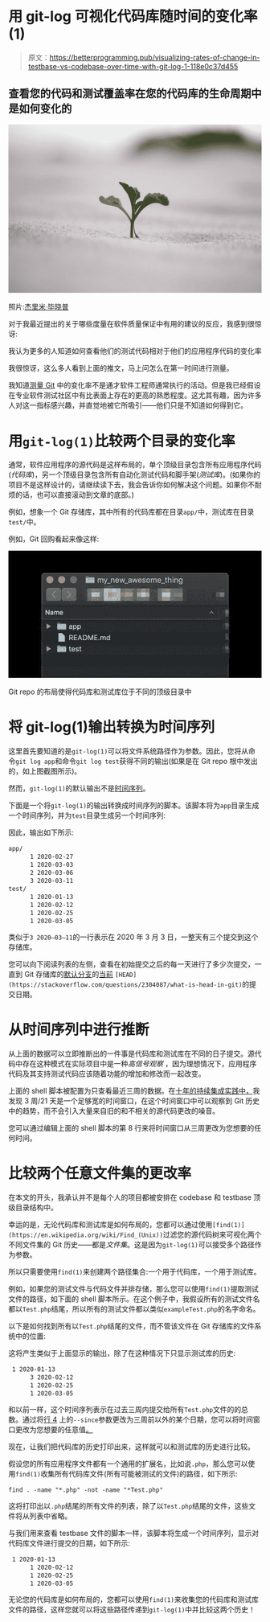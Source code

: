# 用 git-log 可视化代码库随时间的变化率(1)

> 原文：<https://betterprogramming.pub/visualizing-rates-of-change-in-testbase-vs-codebase-over-time-with-git-log-1-118e0c37d455>

## 查看您的代码和测试覆盖率在您的代码库的生命周期中是如何变化的

![](img/f6097c25c8962175fb566fff7d0fb876.png)

照片:[杰里米·毕晓普](https://unsplash.com/@jeremybishop?utm_source=unsplash&utm_medium=referral&utm_content=creditCopyText)

对于我最近提出的关于哪些度量在软件质量保证中有用的建议的反应，我感到很惊讶:

我认为更多的人知道如何查看他们的测试代码相对于他们的应用程序代码的变化率

我很惊讶，这么多人看到上面的推文，马上问怎么在第一时间进行测量。

我知道[测量 Git](https://medium.com/better-programming/measuring-the-cadence-of-commits-in-git-history-ed58590a3b0e) 中的变化率不是通才软件工程师通常执行的活动。但是我已经假设在专业软件测试社区中有比表面上存在的更高的熟悉程度。这尤其有趣，因为许多人对这一指标感兴趣，并直觉地被它所吸引——他们只是不知道如何得到它。

# 用`git-log(1)`比较两个目录的变化率

通常，软件应用程序的源代码是这样布局的，单个顶级目录包含所有应用程序代码(*代码库*)，另一个顶级目录包含所有自动化测试代码和脚手架(*测试库*)。(如果你的项目不是这样设计的，请继续读下去，我会告诉你如何解决这个问题。如果你不耐烦的话，也可以直接滚动到文章的底部。)

例如，想象一个 Git 存储库，其中所有的代码库都在目录`app/`中，测试库在目录`test/`中。

例如，Git 回购看起来像这样:

![](img/7e1c747c7d92cd93098407330d3fa269.png)

Git repo 的布局使得代码库和测试库位于不同的顶级目录中

# 将 git-log(1)输出转换为时间序列

这里首先要知道的是`git-log(1)`可以将文件系统路径作为参数。因此，您将从命令`git log app`和命令`git log test`获得不同的输出(如果是在 Git repo 根中发出的，如上图截图所示)。

然而，`git-log(1)`的默认输出不是[时间序列](https://www.investopedia.com/terms/t/timeseries.asp)。

下面是一个将`git-log(1)`的输出转换成时间序列的脚本。该脚本将为`app`目录生成一个时间序列，并为`test`目录生成另一个时间序列:

因此，输出如下所示:

```
app/
      1 2020-02-27
      1 2020-03-03
      2 2020-03-06
      3 2020-03-11
test/
      1 2020-01-13
      1 2020-02-12
      1 2020-02-25
      1 2020-03-05
```

类似于`3 2020–03–11`的一行表示在 2020 年 3 月 3 日，一整天有三个提交到这个存储库。

您可以向下阅读列表的左侧，查看在初始提交之后的每一天进行了多少次提交，一直到 Git 存储库的[默认分支](https://web.archive.org/web/20200429004214/https://help.github.com/en/github/administering-a-repository/setting-the-default-branch)的[当前](https://stackoverflow.com/questions/2304087/what-is-head-in-git) `[HEAD](https://stackoverflow.com/questions/2304087/what-is-head-in-git)`的提交日期。

# 从时间序列中进行推断

从上面的数据可以立即推断出的一件事是代码库和测试库在不同的日子提交。源代码中存在这种模式在实际项目中是一种*高信号观察* ，因为理想情况下，应用程序代码及其支持测试代码应该随着功能的增加和修改而一起改变。

上面的 shell 脚本被配置为只查看最近三周的数据。在[十年的持续集成实践中，](https://codeascraft.com/2011/04/20/divide-and-concur/)我发现 3 周/21 天是一个足够宽的时间窗口，在这个时间窗口中可以观察到 Git 历史中的趋势，而不会引入大量来自旧的和不相关的源代码更改的噪音。

您可以通过编辑上面的 shell 脚本的第 8 行来将时间窗口从三周更改为您想要的任何时间。

# 比较两个任意文件集的更改率

在本文的开头，我承认并不是每个人的项目都被安排在 codebase 和 testbase 顶级目录结构中。

幸运的是，无论代码库和测试库是如何布局的，您都可以通过使用`[find(1)](https://en.wikipedia.org/wiki/Find_(Unix))`过滤您的源代码树来可视化两个不同文件集的 Git 历史——都是*文件集*。这是因为`git-log(1)`可以接受多个路径作为参数。

所以只需要使用`find(1)`来创建两个路径集合:一个用于代码库，一个用于测试库。

例如，如果您的测试文件与代码文件并排存储，那么您可以使用`find(1)`提取测试文件的路径，如下面的 shell 脚本所示。在这个例子中，我假设所有的测试文件名都以`Test.php`结尾，所以所有的测试文件都以类似`exampleTest.php`的名字命名。

以下是如何找到所有以`Test.php`结尾的文件，而不管该文件在 Git 存储库的文件系统中的位置:

这将产生类似于上面显示的输出，除了在这种情况下只显示测试库的历史:

```
 1 2020-01-13
      3 2020-02-12
      1 2020-02-25
      1 2020-03-05
```

和以前一样，这个时间序列表示在过去三周内提交给所有`Test.php`文件的的总数。通过将[行 4](https://gist.github.com/textarcana/02e4b689ba7a1774a135ba13674d847e#file-find_files_for_git_log-sh-L4) 上的`--since`参数更改为三周前以外的某个日期，您可以将时间窗口更改为您想要的任意值[。](https://git-scm.com/docs/git-log#Documentation/git-log.txt---sinceltdategt)

现在，让我们把代码库的历史打印出来，这样就可以和测试库的历史进行比较。

假设您的所有应用程序文件都有一个通用的扩展名，比如说`.php`，那么您可以使用`find(1)`收集所有代码库文件(所有可能被测试的文件)的路径，如下所示:

```
find . -name "*.php" -not -name "*Test.php"
```

这将打印出以`.php`结尾的所有文件的列表，除了以`Test.php`结尾的文件，这些文件将从列表中省略。

与我们用来查看 testbase 文件的脚本一样，该脚本将生成一个时间序列，显示对代码库文件进行提交的日期，如下所示:

```
 1 2020-01-13
      1 2020-02-12
      1 2020-02-25
      1 2020-03-05
```

无论您的代码库是如何布局的，您都可以使用`find(1)`来收集您的代码库和测试库文件的路径，这样您就可以将这些路径传递到`git-log(1)`中并比较这两个历史！